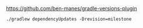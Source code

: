 https://github.com/ben-manes/gradle-versions-plugin
    
    ./gradlew dependencyUpdates -Drevision=milestone